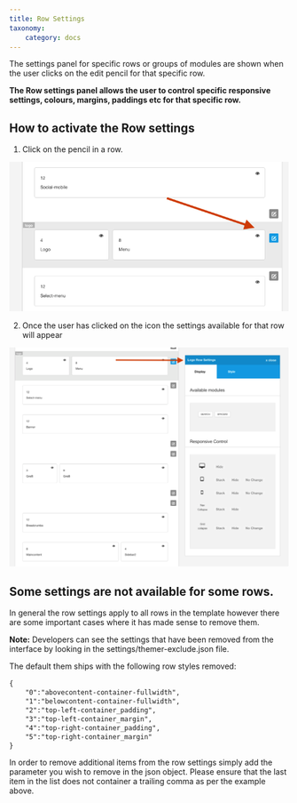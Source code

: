```yaml
---
title: Row Settings
taxonomy:
    category: docs
---
```


The settings panel for specific rows or groups of modules are shown when the user clicks on the edit pencil for that specific row.

**The Row settings panel allows the user to control specific responsive settings, colours, margins, paddings etc for that specific row.**

## How to activate the Row settings

1. Click on the pencil in a row.

![Logo pencil click](logo-edit.png)

2. Once the user has clicked on the icon the settings available for that row will appear
   
![Logo Row Settings](logo-row-style.png)


## Some settings are not available for some rows.

In general the row settings apply to all rows in the template however there are some important cases where it has made sense to remove them.

**Note:** Developers can see the settings that have been removed from the interface by looking in the settings/themer-exclude.json file.

The default them ships with the following row styles removed:

	{
		"0":"abovecontent-container-fullwidth",
		"1":"belowcontent-container-fullwidth",
		"2":"top-left-container_padding",
		"3":"top-left-container_margin",
		"4":"top-right-container_padding",
		"5":"top-right-container_margin"
	}

In order to remove additional items from the row settings simply add the parameter you wish to remove in the json object. Please ensure that the last item in the list does not container a trailing comma as per the example above.